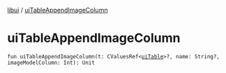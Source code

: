 [libui](index.md) / [uiTableAppendImageColumn](./ui-table-append-image-column.md)

# uiTableAppendImageColumn

`fun uiTableAppendImageColumn(t: CValuesRef<`[`uiTable`](ui-table.md)`>?, name: String?, imageModelColumn: Int): Unit`